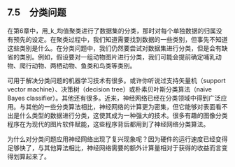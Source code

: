    

## 7.5　分类问题

在第6章中，用_k_均值聚类进行了数据集的分类，那时对每个单独数据的归属没有预先的设定。在聚类过程中，我们知道需要找到数据的一些类别，但事先不知道这些类别是什么。在分类问题中，我们仍然要尝试对数据集进行分类，但是会有缺省的类别。例如，假设要对一组动物图片进行分类，我们可能会提前确定哺乳动物、爬行动物、两栖动物、鱼类和鸟类等类别。

可用于解决分类问题的机器学习技术有很多。或许你听说过支持矢量机（support vector machine）、决策树（decision tree）或朴素贝叶斯分类算法（naive Bayes classifier）。其他还有很多。近来，神经网络已经在分类领域中得到广泛应用。与其他的一些分类算法相比，神经网络的计算更为密集，但它能够对表面看不出是什么类型的数据进行分类，这使其成为一种强大的技术。很多有趣的图像分类程序在为现代的图片软件赋能，这些程序背后都用到了神经网络分类算法。

为什么对分类问题应用神经网络出现了复兴现象呢？因为硬件的运行速度已经变得足够快了，与其他算法相比，神经网络需要的额外计算量相对于获得的收益而言变得划算起来了。